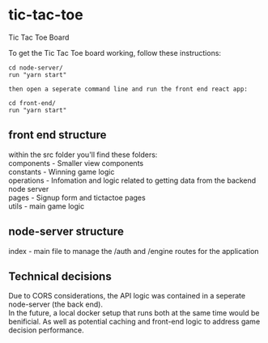 # tic-tac-toe
Tic Tac Toe Board 

To get the Tic Tac Toe board working, follow these instructions:

```
cd node-server/
run "yarn start"

then open a seperate command line and run the front end react app: 

cd front-end/
run "yarn start"
```

## front end structure

within the src folder you'll find these folders:  
components - Smaller view components  
constants - Winning game logic  
operations - Infomation and logic related to getting data from the backend node server  
pages - Signup form and tictactoe pages  
utils - main game logic  

## node-server structure

index - main file to manage the /auth and /engine routes for the application  


## Technical decisions 

Due to CORS considerations, the API logic was contained in a seperate node-server (the back end).  
In the future, a local docker setup that runs both at the same time would be benificial. As well as potential caching and front-end logic to address game decision performance.  




